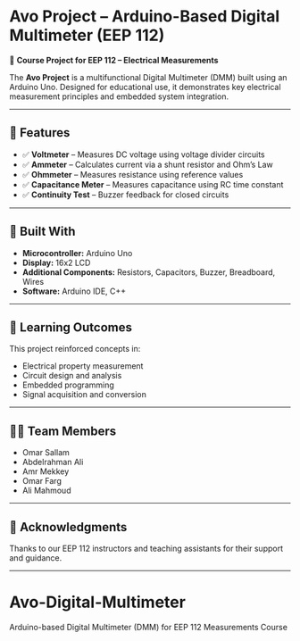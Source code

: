 # Avo Project – Arduino-Based Digital Multimeter (EEP 112)

🚀 **Course Project for EEP 112 – Electrical Measurements**

The **Avo Project** is a multifunctional Digital Multimeter (DMM) built using an Arduino Uno. Designed for educational use, it demonstrates key electrical measurement principles and embedded system integration.

---

## 🔧 Features

- ✅ **Voltmeter** – Measures DC voltage using voltage divider circuits
- ✅ **Ammeter** – Calculates current via a shunt resistor and Ohm’s Law
- ✅ **Ohmmeter** – Measures resistance using reference values
- ✅ **Capacitance Meter** – Measures capacitance using RC time constant
- ✅ **Continuity Test** – Buzzer feedback for closed circuits

---

## 🧰 Built With

- **Microcontroller:** Arduino Uno
- **Display:** 16x2 LCD
- **Additional Components:** Resistors, Capacitors, Buzzer, Breadboard, Wires
- **Software:** Arduino IDE, C++

---

## 🎯 Learning Outcomes

This project reinforced concepts in:

- Electrical property measurement
- Circuit design and analysis
- Embedded programming
- Signal acquisition and conversion

---

## 👨‍💻 Team Members

- Omar Sallam
- Abdelrahman Ali
- Amr Mekkey
- Omar Farg
- Ali Mahmoud

---

## 🌟 Acknowledgments

Thanks to our EEP 112 instructors and teaching assistants for their support and guidance.

---

# Avo-Digital-Multimeter
Arduino-based Digital Multimeter (DMM) for EEP 112 Measurements Course

